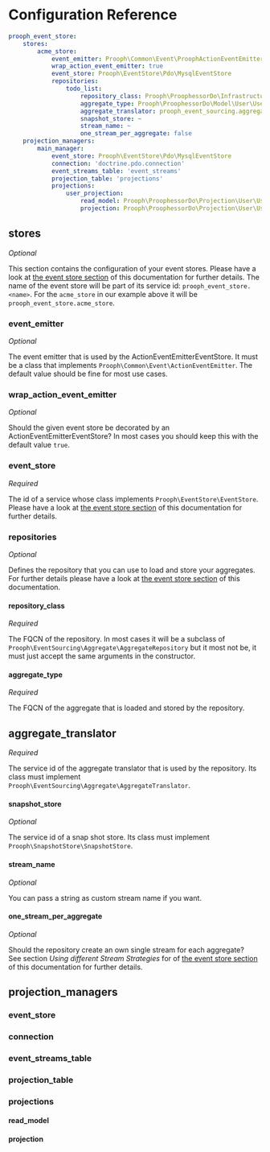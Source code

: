 # Configuration Reference

```yaml
prooph_event_store:
    stores:
        acme_store:
            event_emitter: Prooph\Common\Event\ProophActionEventEmitter
            wrap_action_event_emitter: true
            event_store: Prooph\EventStore\Pdo\MysqlEventStore
            repositories:
                todo_list:
                    repository_class: Prooph\ProophessorDo\Infrastructure\Repository\EventStoreUserCollection
                    aggregate_type: Prooph\ProophessorDo\Model\User\User
                    aggregate_translator: prooph_event_sourcing.aggregate_translator
                    snapshot_store: ~
                    stream_name: ~
                    one_stream_per_aggregate: false
    projection_managers:
        main_manager:
            event_store: Prooph\EventStore\Pdo\MysqlEventStore
            connection: 'doctrine.pdo.connection'
            event_streams_table: 'event_streams'
            projection_table: 'projections'
            projections:
                user_projection:
                    read_model: Prooph\ProophessorDo\Projection\User\UserReadModel
                    projection: Prooph\ProophessorDo\Projection\User\UserProjection
```

## stores

*Optional*

This section contains the configuration of your event stores.
Please have a look at [the event store section](./event_store.md) of this documentation for further details.
The name of the event store will be part of its service id: `prooph_event_store.<name>`.
For the `acme_store` in our example above it will be `prooph_event_store.acme_store`. 

### event_emitter

*Optional*

The event emitter that is used by the ActionEventEmitterEventStore.
It must be a class that implements `Prooph\Common\Event\ActionEventEmitter`.
The default value should be fine for most use cases.


### wrap_action_event_emitter

*Optional*

Should the given event store be decorated by an ActionEventEmitterEventStore?
In most cases you should keep this with the default value `true`.


### event_store

*Required*

The id of a service whose class implements `Prooph\EventStore\EventStore`.
Please have a look at [the event store section](./event_store.md) of this documentation for further details.


### repositories

*Optional*

Defines the repository that you can use to load and store your aggregates.
For further details please have a look at [the event store section](./event_store.md) of this documentation.


#### repository_class

*Required*

The FQCN of the repository.
In most cases it will be a subclass of `Prooph\EventSourcing\Aggregate\AggregateRepository` but it most not be,
it must just accept the same arguments in the constructor. 


#### aggregate_type

*Required*

The FQCN of the aggregate that is loaded and stored by the repository.


## aggregate_translator

*Required*

The service id of the aggregate translator that is used by the repository.
Its class must implement `Prooph\EventSourcing\Aggregate\AggregateTranslator`.

#### snapshot_store

*Optional*

The service id of a snap shot store.
Its class must implement `Prooph\SnapshotStore\SnapshotStore`.

#### stream_name

*Optional*

You can pass a string as custom stream name if you want.


#### one_stream_per_aggregate

*Optional*

Should the repository create an own single stream for each aggregate?  
See section *Using different Stream Strategies* for of [the event store section](./event_store.md) of this documentation for further details.


## projection_managers

### event_store

### connection

### event_streams_table

### projection_table

### projections

#### read_model

#### projection

